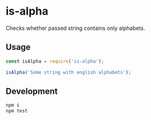 # is-alpha

Checks whether passed string contains only alphabets.

## Usage
```js
const isAlpha = require('is-alpha');

isAlpha('Some string with english alphabets');
```
## Development
```bash
npm i
npm test
```
